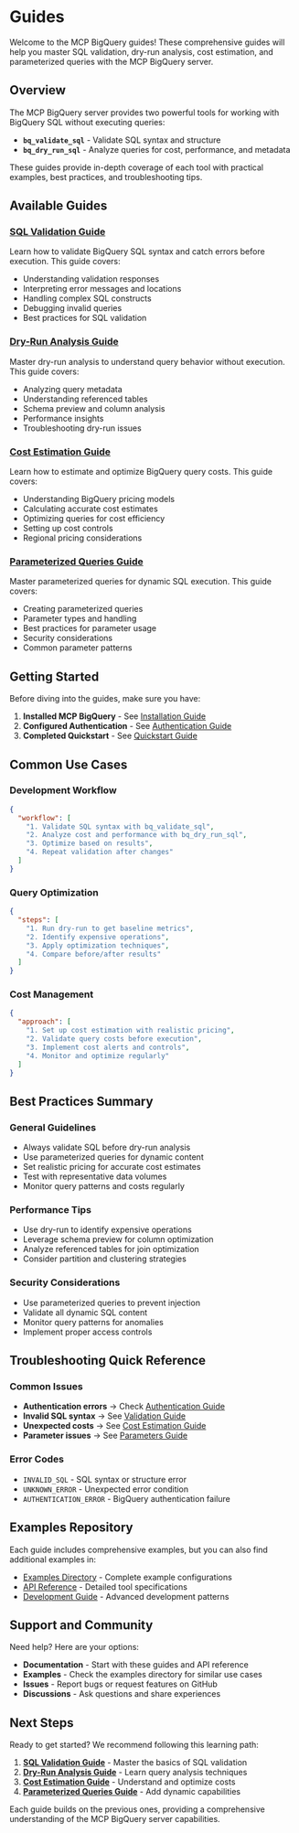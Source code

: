 # Guides

Welcome to the MCP BigQuery guides! These comprehensive guides will help you master SQL validation, dry-run analysis, cost estimation, and parameterized queries with the MCP BigQuery server.

## Overview

The MCP BigQuery server provides two powerful tools for working with BigQuery SQL without executing queries:

- **`bq_validate_sql`** - Validate SQL syntax and structure
- **`bq_dry_run_sql`** - Analyze queries for cost, performance, and metadata

These guides provide in-depth coverage of each tool with practical examples, best practices, and troubleshooting tips.

## Available Guides

### [SQL Validation Guide](validation.md)
Learn how to validate BigQuery SQL syntax and catch errors before execution. This guide covers:

- Understanding validation responses
- Interpreting error messages and locations
- Handling complex SQL constructs
- Debugging invalid queries
- Best practices for SQL validation

### [Dry-Run Analysis Guide](dry-run.md)
Master dry-run analysis to understand query behavior without execution. This guide covers:

- Analyzing query metadata
- Understanding referenced tables
- Schema preview and column analysis
- Performance insights
- Troubleshooting dry-run issues

### [Cost Estimation Guide](cost-estimation.md)
Learn how to estimate and optimize BigQuery query costs. This guide covers:

- Understanding BigQuery pricing models
- Calculating accurate cost estimates
- Optimizing queries for cost efficiency
- Setting up cost controls
- Regional pricing considerations

### [Parameterized Queries Guide](parameters.md)
Master parameterized queries for dynamic SQL execution. This guide covers:

- Creating parameterized queries
- Parameter types and handling
- Best practices for parameter usage
- Security considerations
- Common parameter patterns

## Getting Started

Before diving into the guides, make sure you have:

1. **Installed MCP BigQuery** - See [Installation Guide](../get-started/installation.md)
2. **Configured Authentication** - See [Authentication Guide](../get-started/authentication.md)
3. **Completed Quickstart** - See [Quickstart Guide](../get-started/quickstart.md)

## Common Use Cases

### Development Workflow
```json
{
  "workflow": [
    "1. Validate SQL syntax with bq_validate_sql",
    "2. Analyze cost and performance with bq_dry_run_sql",
    "3. Optimize based on results",
    "4. Repeat validation after changes"
  ]
}
```

### Query Optimization
```json
{
  "steps": [
    "1. Run dry-run to get baseline metrics",
    "2. Identify expensive operations",
    "3. Apply optimization techniques",
    "4. Compare before/after results"
  ]
}
```

### Cost Management
```json
{
  "approach": [
    "1. Set up cost estimation with realistic pricing",
    "2. Validate query costs before execution",
    "3. Implement cost alerts and controls",
    "4. Monitor and optimize regularly"
  ]
}
```

## Best Practices Summary

### General Guidelines
- Always validate SQL before dry-run analysis
- Use parameterized queries for dynamic content
- Set realistic pricing for accurate cost estimates
- Test with representative data volumes
- Monitor query patterns and costs regularly

### Performance Tips
- Use dry-run to identify expensive operations
- Leverage schema preview for column optimization
- Analyze referenced tables for join optimization
- Consider partition and clustering strategies

### Security Considerations
- Use parameterized queries to prevent injection
- Validate all dynamic SQL content
- Monitor query patterns for anomalies
- Implement proper access controls

## Troubleshooting Quick Reference

### Common Issues
- **Authentication errors** → Check [Authentication Guide](../get-started/authentication.md)
- **Invalid SQL syntax** → See [Validation Guide](validation.md#troubleshooting)
- **Unexpected costs** → See [Cost Estimation Guide](cost-estimation.md#troubleshooting)
- **Parameter issues** → See [Parameters Guide](parameters.md#troubleshooting)

### Error Codes
- `INVALID_SQL` - SQL syntax or structure error
- `UNKNOWN_ERROR` - Unexpected error condition
- `AUTHENTICATION_ERROR` - BigQuery authentication failure

## Examples Repository

Each guide includes comprehensive examples, but you can also find additional examples in:

- [Examples Directory](../examples/) - Complete example configurations
- [API Reference](../api-reference/) - Detailed tool specifications
- [Development Guide](../development/) - Advanced development patterns

## Support and Community

Need help? Here are your options:

- **Documentation** - Start with these guides and API reference
- **Examples** - Check the examples directory for similar use cases
- **Issues** - Report bugs or request features on GitHub
- **Discussions** - Ask questions and share experiences

## Next Steps

Ready to get started? We recommend following this learning path:

1. **[SQL Validation Guide](validation.md)** - Master the basics of SQL validation
2. **[Dry-Run Analysis Guide](dry-run.md)** - Learn query analysis techniques
3. **[Cost Estimation Guide](cost-estimation.md)** - Understand and optimize costs
4. **[Parameterized Queries Guide](parameters.md)** - Add dynamic capabilities

Each guide builds on the previous ones, providing a comprehensive understanding of the MCP BigQuery server capabilities.